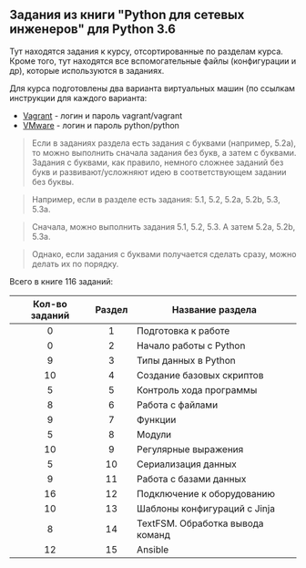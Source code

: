 ## Задания из книги "Python для сетевых инженеров" для Python 3.6

Тут находятся задания к курсу, отсортированные по разделам курса.
Кроме того, тут находятся все вспомогательные файлы (конфигурации и др), которые используются в заданиях.

Для курса подготовлены два варианта виртуальных машин (по ссылкам инструкции для каждого варианта:

* [Vagrant](https://github.com/natenka/pyneng-examples-exercises/blob/python3/exercises/vm/vagrant.md) - логин и пароль vagrant/vagrant
* [VMware](https://github.com/natenka/pyneng-examples-exercises/blob/python3/exercises/vm/vmware.md) - логин и пароль python/python

> Если в заданиях раздела есть задания с буквами (например, 5.2a), то можно выполнить сначала задания без букв, а затем с буквами. Задания с буквами, как правило, немного сложнее заданий без букв и развивают/усложняют идею в соответствующем задании без буквы.

> Например, если в разделе есть задания: 5.1, 5.2, 5.2a, 5.2b, 5.3, 5.3a.

> Сначала, можно выполнить задания 5.1, 5.2, 5.3. А затем 5.2a, 5.2b, 5.3a.

> Однако, если задания с буквами получается сделать сразу, можно делать их по порядку.


Всего в книге 116 заданий:

| Кол-во заданий| Раздел        | Название раздела |
|:-------------:|:-------------:|------------------|
|        0      |       1       | Подготовка к работе |
|        0      |       2       | Начало работы с Python |
|        9      |       3       | Типы данных в Python |
|        10     |       4       | Создание базовых скриптов |
|        5      |       5       | Контроль хода программы |
|        8      |       6       | Работа с файлами |
|        9      |       7       | Функции |
|        5      |       8       | Модули |
|       10      |       9       | Регулярные выражения |
|        5      |       10      | Сериализация данных |
|        9      |       11      | Работа с базами данных |
|       16      |       12      | Подключение к оборудованию |
|       10      |       13      | Шаблоны конфигураций с Jinja |
|        8      |       14      | TextFSM. Обработка вывода команд |
|       12      |       15      | Ansible |

